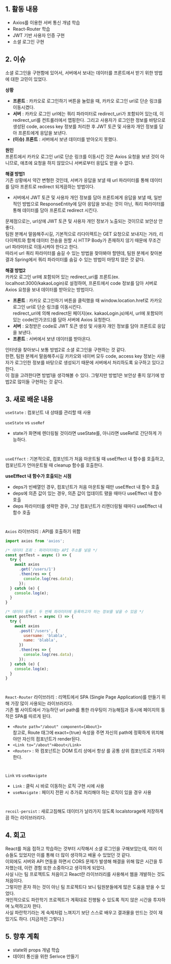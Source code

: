 ## 1. 활동 내용
- Axios를 이용한 서버 통신 개념 학습
- React-Router 학습
- JWT 기반 사용자 인증 구현
- 소셜 로그인 구현

## 2. 이슈
소셜 로그인을 구현함에 있어서, 서버에서 보내는 데이터를 프론트에서 받기 위한 방법에 대한 고민이 있었다.

**상황**
- **프론트** : 카카오로 로그인하기 버튼을 눌렀을 때, 카카오 로그인 url로 단순 링크를 이동시켰다.  
- **서버** : 카카오 로그인 url에는 쿼리 파라미터로 redirect_uri가 포함되어 있는데, 이 redirect_uri를 컨트롤러에서 맵핑한다. 그리고 사용자가 로그인한 정보를 바탕으로 생성된 code, access key 정보를 처리한 후 JWT 토큰 및 사용자 개인 정보를 담아 프론트에게 응답을 보낸다.  
- **(이슈) 프론트** : 서버에서 보낸 데이터를 받아오지 못했다.

**원인**  
프론트에서 카카오 로그인 url로 단순 링크를 이동시킨 것은 Axios 요청을 보낸 것이 아니므로, 애초에 요청을 하지 않았으니 서버로부터 응답도 받을 수 없다.

**해결 방법1**  
기존 상황에서 약간 변형한 것인데, 서버가 응답을 보낼 때 url 파라미터를 통해 데이터를 담아 프론트로 redirect 되게끔하는 방법이다.
- 서버에서 JWT 토큰 및 사용자 개인 정보를 담아 프론트에게 응답을 보낼 때, 일반적인 방법으로 ResponseEntity에 담아 응답을 보내는 것이 아닌, 쿼리 파라미터를 통해 데이터를 담아 프론트로 redirect 시킨다.

문제점으로는, url상에 JWT 토큰 및 사용자 개인 정보가 노출되는 것이므로 보안상 안 좋다.  
팀원 분께서 말씀해주시길, 기본적으로 리다이렉트는 GET 요청으로 보내지는 거라, 리다이렉트와 함께 데이터 전송을 원할 시 HTTP Body가 존재하지 않기 때문에 무조건 url 파라미터로 이동시켜야 한다고 한다.  
따라서 url 쿼리 파라미터를 숨길 수 있는 방법을 찾아봐야 할텐데, 팀원 분께서 찾아본 결과 Spring에서 쿼리 파라미터를 숨길 수 있는 방법이 마땅치 않은 것 같다.

**해결 방법2**  
카카오 로그인 url에 포함되어 있는 redirect_uri를 프론트(ex. localhost:3000/kakaoLogin)로 설정하여, 프론트에서 code 정보를 담아 서버로 Axios 요청을 보내 데이터를 받아오는 방법이다.
- **프론트** : 카카오 로그인하기 버튼을 클릭했을 때 window.location.href로 카카오 로그인 url로 단순 링크를 이동시킨다.  
redirect_uri에 의해 redirect된 페이지(ex. kakaoLogin.js)에서, url에 포함되어 있는 code(인가코드)를 담아 서버에 Axios 요청한다.
- **서버** : 요청받은 code로 JWT 토큰 생성 및 사용자 개인 정보를 담아 프론트로 응답을 보낸다.
- **프론트** : 서버에서 보낸 데이터를 받아온다.

인터넷을 찾아보니 보통 방법2로 소셜 로그인을 구현하는 것 같다.  
한편, 팀원 분께서 말씀해주시길 카카오와 네이버 모두 code, access key 정보는 사용자가 로그인한 정보를 바탕으로 생성되기 때문에 서버에서 처리하도록 요구하고 있다고 한다.  
이 점을 고려한다면 방법1을 생각해볼 수 있다. 그렇지만 방법1은 보안상 좋지 않기에 방법2로 많이들 구현하는 것 같다.

## 3. 새로 배운 내용
`useState` : 컴포넌트 내 상태를 관리할 때 사용

`useState` vs `useRef`

- state가 화면에 렌더링될 것이라면 useState를, 아니라면 useRef로 간단하게 가능하다.
#
`useEffect` : 기본적으로, 컴포넌트가 처음 마운트될 때 useEffect 내 함수를 호출하고, 컴포넌트가 언마운트될 때 cleanup 함수를 호출한다.

**useEffect 내 함수가 호출되는 시점**
- deps가 빈배열인 경우, 컴포넌트가 처음 마운트될 때만 useEffect 내 함수 호출
- deps에 의존 값이 있는 경우, 의존 값이 업데이트 됐을 때마다 useEffect 내 함수 호출
- deps 파라미터를 생략한 경우, 그냥 컴포넌트가 리렌더링될 때마다 useEffect 내 함수 호출
#
`Axios` 라이브러리 : API를 호출하기 위함
```javascript
import axios from 'axios';

/* 데이터 조회 : 파라미터에는 API 주소를 넣음 */
const getTest = async () => {
  try {
    await axios
      .get('/users/1')
      .then(res => {
        console.log(res.data);
      });
  } catch (e) {
    console.log(e);
  }
}

/* 데이터 등록 : 두 번째 파라미터에 등록하고자 하는 정보를 넣을 수 있음 */
const postTest = async () => {
  try {
    await axios
      .post('/users', {
        username: 'blabla',
        name: 'blabla',
      })
      .then(res => {
        console.log(res.data);
      });
  } catch (e) {
    console.log(e);
  }
}
```
#
`React-Router` 라이브러리 : 리액트에서 SPA (Single Page Application)를 만들기 위해 가장 많이 사용되는 라이브러리다.  
기존 웹 사이트에서 가능하던 url path를 통한 라우팅이 가능해짐과 동시에 페이지의 동작은 SPA를 따르게 된다.
- `<Route path="/about" component={About}>`  
참고로, Route 태그에 exact={true} 속성을 주면 자신의 path에 정확하게 위치해야만 자신의 컴포넌트가 render된다.
- `<Link to="/about">About</Link>`
- `<Router>` : <Route>와 <Link> 컴포넌트는 DOM 트리 상에서 항상 <Router>를 공통 상위 컴포넌트로 가져야 한다.
#
`Link` vs `useNavigate`

- `Link` : 클릭 시 바로 이동하는 로직 구현 시에 사용
- `useNavigate` : 페이지 전환 시 추가로 처리해야 하는 로직이 있을 경우 사용
#
`recoil-persist` : 새로고침해도 데이터가 날라가지 않도록 localstorage에 저장하게끔 하는 라이브러리다.

## 4. 회고
React를 처음 접하고 학습하는 것부터 시작해서 소셜 로그인을 구해보았는데, 여러 이슈들도 있었지만 이를 통해 더 많이 생각하고 배울 수 있었던 것 같다.  
이외에도 서버와 API 연동을 하면서 CORS 문제가 발생해 해결을 위해 많은 시간을 투자했는데, 이런 경험 또한 소중하다고 생각하게 되었다.  
사실 나는 팀 프로젝트도 처음이고 React란 라이브러리를 사용해서 웹을 개발하는 것도 처음이다.  
그렇지만 혼자 하는 것이 아닌 팀 프로젝트다 보니 팀원분들에게 많은 도움을 받을 수 있었다.  
개인적으로도 파란학기 프로젝트가 계획대로 진행될 수 있도록 적지 않은 시간을 투자하며 노력하고자 한다.  
사실 파란학기라는 게 숙제처럼 느껴지기 보단 스스로 배우고 결과물을 만드는 것이 재밌기도 하다. (지금까진 그렇다.)

## 5. 향후 계획
- state와 props 개념 학습
- 데이터 통신을 위한 Serivce 만들기
